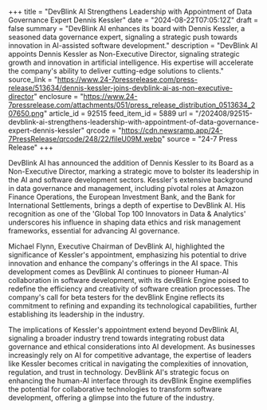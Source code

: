 +++
title = "DevBlink AI Strengthens Leadership with Appointment of Data Governance Expert Dennis Kessler"
date = "2024-08-22T07:05:12Z"
draft = false
summary = "DevBlink AI enhances its board with Dennis Kessler, a seasoned data governance expert, signaling a strategic push towards innovation in AI-assisted software development."
description = "DevBlink AI appoints Dennis Kessler as Non-Executive Director, signaling strategic growth and innovation in artificial intelligence. His expertise will accelerate the company's ability to deliver cutting-edge solutions to clients."
source_link = "https://www.24-7pressrelease.com/press-release/513634/dennis-kessler-joins-devblink-ai-as-non-executive-director"
enclosure = "https://www.24-7pressrelease.com/attachments/051/press_release_distribution_0513634_207650.png"
article_id = 92515
feed_item_id = 5889
url = "/202408/92515-devblink-ai-strengthens-leadership-with-appointment-of-data-governance-expert-dennis-kessler"
qrcode = "https://cdn.newsramp.app/24-7PressRelease/qrcode/248/22/fileU09M.webp"
source = "24-7 Press Release"
+++

<p>DevBlink AI has announced the addition of Dennis Kessler to its Board as a Non-Executive Director, marking a strategic move to bolster its leadership in the AI and software development sectors. Kessler's extensive background in data governance and management, including pivotal roles at Amazon Finance Operations, the European Investment Bank, and the Bank for International Settlements, brings a depth of expertise to DevBlink AI. His recognition as one of the 'Global Top 100 Innovators in Data & Analytics' underscores his influence in shaping data ethics and risk management frameworks, essential for advancing AI governance.</p><p>Michael Flynn, Executive Chairman of DevBlink AI, highlighted the significance of Kessler's appointment, emphasizing his potential to drive innovation and enhance the company's offerings in the AI space. This development comes as DevBlink AI continues to pioneer Human-AI collaboration in software development, with its devBlink Engine poised to redefine the efficiency and creativity of software creation processes. The company's call for beta testers for the devBlink Engine reflects its commitment to refining and expanding its technological capabilities, further establishing its leadership in the industry.</p><p>The implications of Kessler's appointment extend beyond DevBlink AI, signaling a broader industry trend towards integrating robust data governance and ethical considerations into AI development. As businesses increasingly rely on AI for competitive advantage, the expertise of leaders like Kessler becomes critical in navigating the complexities of innovation, regulation, and trust in technology. DevBlink AI's strategic focus on enhancing the human-AI interface through its devBlink Engine exemplifies the potential for collaborative technologies to transform software development, offering a glimpse into the future of the industry.</p>